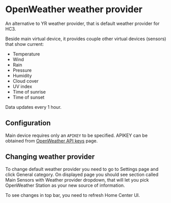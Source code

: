 # OpenWeather weather provider

An alternative to YR weather provider, that is default weather provider for HC3.

Beside main virtual device, it provides couple other virtual devices (sensors) that show current:
* Temperature
* Wind
* Rain
* Pressure
* Humidity
* Cloud cover
* UV index
* Time of sunrise
* Time of sunset

Data updates every 1 hour.

## Configuration

Main device requires only an `APIKEY` to be specified.
APIKEY can be obtained from [OpenWeather API keys](https://home.openweathermap.org/api_keys) page.

## Changing weather provider

To change default weather provider you need to go to Settings page and click General category. 
On displayed page you should see section called Main Sensors with Weather provider dropdown, that will let you pick OpenWeather Station as your new source of information.

To see changes in top bar, you need to refresh Home Center UI.
